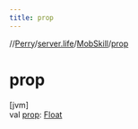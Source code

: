 ```yaml
---
title: prop
---
```

//[Perry](../../../index.html)/[server.life](../index.html)/[MobSkill](index.html)/[prop](prop.html)



# prop



[jvm]\
val [prop](prop.html): [Float](https://kotlinlang.org/api/latest/jvm/stdlib/kotlin/-float/index.html)





